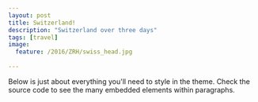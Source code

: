 ```yaml
---
layout: post
title: Switzerland!
description: "Switzerland over three days"
tags: [travel]
image:
  feature: /2016/ZRH/swiss_head.jpg
  
---
```


Below is just about everything you'll need to style in the theme. Check the source code to see the many embedded elements within paragraphs.


